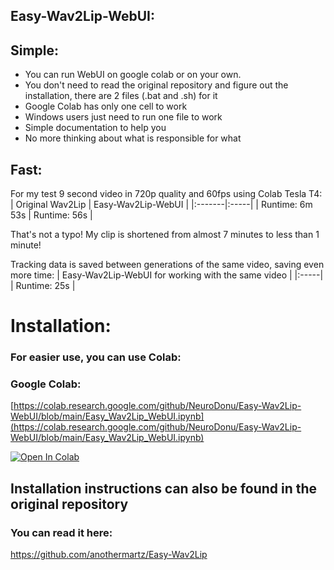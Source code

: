 ## Easy-Wav2Lip-WebUI:

## Simple:
* You can run WebUI on google colab or on your own.
* You don't need to read the original repository and figure out the installation, there are 2 files (.bat and .sh) for it
* Google Colab has only one cell to work
* Windows users just need to run one file to work
* Simple documentation to help you
* No more thinking about what is responsible for what

## Fast:
For my test 9 second video in 720p quality and 60fps using Colab Tesla T4:
| Original Wav2Lip | Easy-Wav2Lip-WebUI |
|:-------|:-----|
| Runtime: 6m 53s | Runtime: 56s |

That's not a typo! My clip is shortened from almost 7 minutes to less than 1 minute!

Tracking data is saved between generations of the same video, saving even more time:
| Easy-Wav2Lip-WebUI for working with the same video |
|:-----|
| Runtime: 25s |

# Installation:

### For easier use, you can use Colab:

### Google Colab:
[https://colab.research.google.com/github/NeuroDonu/Easy-Wav2Lip-WebUI/blob/main/Easy_Wav2Lip_WebUI.ipynb](https://colab.research.google.com/github/NeuroDonu/Easy-Wav2Lip-WebUI/blob/main/Easy_Wav2Lip_WebUI.ipynb)

[![Open In Colab](https://colab.research.google.com/assets/colab-badge.svg)](https://colab.research.google.com/github/NeuroDonu/Easy-Wav2Lip-WebUI/blob/main/Easy_Wav2Lip_WebUI.ipynb)

## Installation instructions can also be found in the original repository
### You can read it here:
https://github.com/anothermartz/Easy-Wav2Lip
